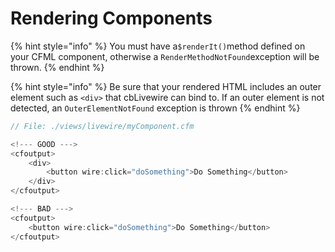 # Rendering Components

{% hint style="info" %}
You must have a`$renderIt()`method defined on your CFML component, otherwise a  `RenderMethodNotFound`exception will be thrown.
{% endhint %}

{% hint style="info" %}
Be sure that your rendered HTML includes an outer element such as `<div>` that cbLivewire can bind to. If an outer element is not detected, an `OuterElementNotFound` exception is thrown
{% endhint %}

```javascript
// File: ./views/livewire/myComponent.cfm

<!--- GOOD --->
<cfoutput>
    <div>
        <button wire:click="doSomething">Do Something</button>
    </div>
</cfoutput>

<!--- BAD --->
<cfoutput>
    <button wire:click="doSomething">Do Something</button>
</cfoutput>
```

